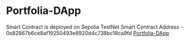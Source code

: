 # Portfolia-DApp

Smart Contract is deployed on Sepolia TestNet
Smart Contract Address - 0x82867b6ce8af19250493e8920d4c738bc18ca9fd
[Portfolia-DApp](https://portfolioimsaurabhp.netlify.app/)
